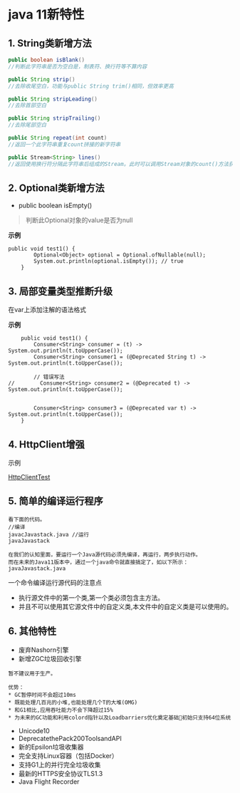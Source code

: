 java 11新特性
==



## 1. String类新增方法
```JAVA
public boolean isBlank()
//判断此字符串是否为空白是，制表符、换行符等不算内容

public String strip()
//去除收尾空白，功能与public String trim()相同，但效率更高

public String stripLeading()
//去除首部空白

public String stripTrailing()
//去除尾部空白

public String repeat(int count)
//返回一个此字符串重复count拼接的新字符串

public Stream<String> lines()
//返回使用换行符分隔此字符串后组成的Stream。此时可以调用Stream对象的count()方法获取行数

```




## 2. Optional类新增方法
* public boolean isEmpty()
>判断此Optional对象的value是否为null

**示例**
```text
public void test1() {
        Optional<Object> optional = Optional.ofNullable(null);
        System.out.println(optional.isEmpty()); // true
    }
```



## 3. 局部变量类型推断升级

在var上添加注解的语法格式

**示例**
```text
    public void test1() {
        Consumer<String> consumer = (t) -> System.out.println(t.toUpperCase());
        Consumer<String> consumer1 = (@Deprecated String t) -> System.out.println(t.toUpperCase());

        // 错误写法
//        Consumer<String> consumer2 = (@Deprecated t) -> System.out.println(t.toUpperCase());


        Consumer<String> consumer3 = (@Deprecated var t) -> System.out.println(t.toUpperCase());
    }
```



## 4. HttpClient增强

示例  

[HttpClientTest](./src/com/java/www/HttpClientTest.java)



## 5. 简单的编译运行程序

```text
看下面的代码。
//编译 
javacJavastack.java //运行 
javaJavastack

在我们的认知里面，要运行一个Java源代码必须先编译，再运行，两步执行动作。
而在未来的Java11版本中，通过一个java命令就直接搞定了，如以下所示：
javaJavastack.java
```

一个命令编译运行源代码的注意点
* 执行源文件中的第一个类,第一个类必须包含主方法。
* 并且不可以使用其它源文件中的自定义类,本文件中的自定义类是可以使用的。



## 6. 其他特性

* 废弃Nashorn引擎
* 新增ZGC垃圾回收引擎
```text
暂不建议用于生产。

优势：
* GC暂停时间不会超过10ms 
* 既能处理几百兆的小堆,也能处理几个T的大堆(OMG)
* 和G1相比,应用吞吐能力不会下降超过15%
* 为未来的GC功能和利用colord指针以及Loadbarriers优化奠定基础初始只支持64位系统

```
* Unicode10 
* DeprecatethePack200ToolsandAPI 
* 新的Epsilon垃圾收集器 
* 完全支持Linux容器（包括Docker）
* 支持G1上的并行完全垃圾收集 
* 最新的HTTPS安全协议TLS1.3 
* Java Flight Recorder
